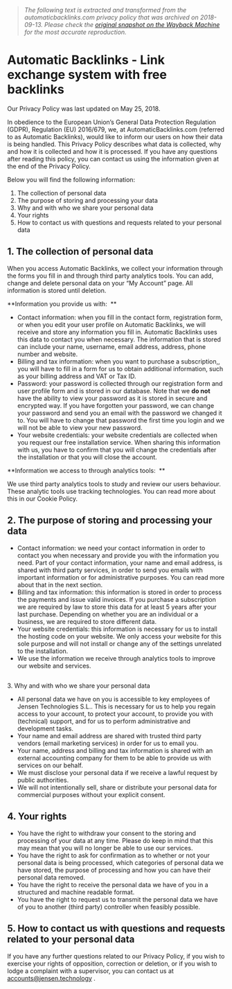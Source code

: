 > *The following text is extracted and transformed from the automaticbacklinks.com privacy policy that was archived on 2018-09-13. Please check the [original snapshot on the Wayback Machine](https://web.archive.org/web/20180913173650id_/https%3A//www.automaticbacklinks.com/index.php%3Foption%3Dcom_content%26task%3Dview%26id%3D10%26Itemid%3D) for the most accurate reproduction.*

# Automatic Backlinks - Link exchange system with free backlinks

Our Privacy Policy was last updated on May 25, 2018. 

In obedience to the European Union’s General Data Protection Regulation (GDPR), Regulation (EU) 2016/679, we, at AutomaticBacklinks.com (referred to as Automatic Backlinks), would like to inform our users on how their data is being handled. This Privacy Policy describes what data is collected, why and how it is collected and how it is processed. If you have any questions after reading this policy, you can contact us using the information given at the end of the Privacy Policy. 

Below you will find the following information: 

  1. The collection of personal data
  2. The purpose of storing and processing your data 
  3. Why and with who we share your personal data
  4. Your rights
  5. How to contact us with questions and requests related to your personal data



## 1\. The collection of personal data

When you access Automatic Backlinks, we collect your information through the forms you fill in and through third party analytics tools. You can add, change and delete personal data on your “My Account” page. All information is stored until deletion. 

**Information you provide us with:  **

  * Contact information: when you fill in the contact form, registration form, or when you edit your user profile on Automatic Backlinks, we will receive and store any information you fill in. Automatic Backlinks uses this data to contact you when necessary. The information that is stored can include your name, username, email address, address, phone number and website. 
  * Billing and tax information: when you want to purchase a subscription,, you will have to fill in a form for us to obtain additional information, such as your billing address and VAT or Tax ID. 
  * Password: your password is collected through our registration form and user profile form and is stored in our database. Note that we **do not** have the ability to view your password as it is stored in secure and encrypted way. If you have forgotten your password, we can change your password and send you an email with the password we changed it to. You will have to change that password the first time you login and we will not be able to view your new password. 
  * Your website credentials: your website credentials are collected when you request our free installation service. When sharing this information with us, you have to confirm that you will change the credentials after the installation or that you will close the account. 



**Information we access to through analytics tools:  **

We use third party analytics tools to study and review our users behaviour. These analytic tools use tracking technologies. You can read more about this in our Cookie Policy. 

## 2\. The purpose of storing and processing your data 

  * Contact information: we need your contact information in order to contact you when necessary and provide you with the information you need. Part of your contact information, your name and email address, is shared with third party services, in order to send you emails with important information or for administrative purposes. You can read more about that in the next section. 
  * Billing and tax information: this information is stored in order to process the payments and issue valid invoices. If you purchase a subscription we are required by law to store this data for at least 5 years after your last purchase. Depending on whether you are an individual or a business, we are required to store different data. 
  * Your website credentials: this information is necessary for us to install the hosting code on your website. We only access your website for this sole purpose and will not install or change any of the settings unrelated to the installation. 
  * We use the information we receive through analytics tools to improve our website and services. 



##   
3\. Why and with who we share your personal data

  * All personal data we have on you is accessible to key employees of Jensen Technologies S.L.. This is necessary for us to help you regain access to your account, to protect your account, to provide you with (technical) support, and for us to perform administrative and development tasks. 
  * Your name and email address are shared with trusted third party vendors (email marketing services) in order for us to email you. 
  * Your name, address and billing and tax information is shared with an external accounting company for them to be able to provide us with services on our behalf. 
  * We must disclose your personal data if we receive a lawful request by public authorities. 
  * We will not intentionally sell, share or distribute your personal data for commercial purposes without your explicit consent. 



## 4\. Your rights

  * You have the right to withdraw your consent to the storing and processing of your data at any time. Please do keep in mind that this may mean that you will no longer be able to use our services. 
  * You have the right to ask for confirmation as to whether or not your personal data is being processed, which categories of personal data we have stored, the purpose of processing and how you can have their personal data removed. 
  * You have the right to receive the personal data we have of you in a structured and machine readable format. 
  * You have the right to request us to transmit the personal data we have of you to another (third party) controller when feasibly possible. 



## 5\. How to contact us with questions and requests related to your personal data

If you have any further questions related to our Privacy Policy, if you wish to exercise your rights of opposition, correction or deletion, or if you wish to lodge a complaint with a supervisor, you can contact us at [accounts@jensen.technology](mailto:accounts@jensen.technology) . 

